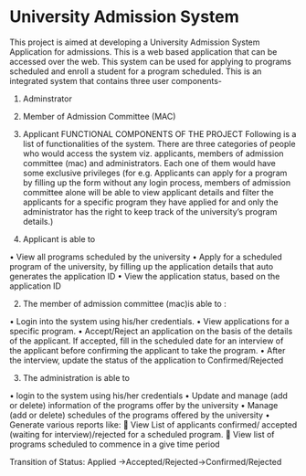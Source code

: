 # University Admission System
This project is aimed at developing a University Admission System Application for admissions. This is a web based application that can be accessed over the web. This system can be used for applying to programs scheduled and enroll a student for a program scheduled. This is an integrated system that contains three user components-
1.  Adminstrator
2.  Member of Admission Committee (MAC) 
3.  Applicant 
FUNCTIONAL COMPONENTS OF THE PROJECT
Following is a list of functionalities of the system. 
There are three categories of people who would access the system viz. applicants, members of admission committee (mac) and administrators. Each one of them would have some exclusive privileges (for e.g. Applicants can apply for a program by filling up the form without any login process, members of admission committee alone will be able to view applicant details and filter the applicants for a specific program they have applied for and only the administrator has the right to keep track of the university’s program details.)

1.	Applicant is able to 

•	View all programs scheduled by the university
•	Apply for a scheduled program of the university, by filling up the application details that auto generates the application ID
•	View the application status, based on the application ID

2.	The member of admission committee (mac)is able to :

•	Login into the system using his/her credentials.
•	View applications for a specific program.
•	Accept/Reject an application on the basis of the details of the applicant. If accepted, fill in the scheduled date for an interview of the applicant before confirming the applicant to take the program. 
•	After the interview, update the status of the application to Confirmed/Rejected

3.	The administration is able to

•	login to the system using his/her credentials 
•	Update and manage (add or delete) information of the programs offer by the university
•	Manage (add or delete) schedules of the programs offered by the university
•	Generate various reports like:
	View List of applicants confirmed/ accepted (waiting for interview)/rejected for a scheduled program.
	View list of programs scheduled to commence in a give time period

Transition of Status: Applied ->Accepted/Rejected->Confirmed/Rejected